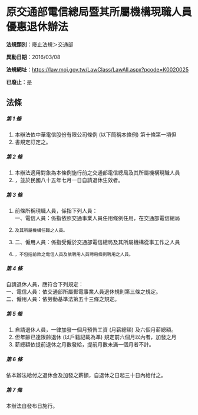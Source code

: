 # 原交通部電信總局暨其所屬機構現職人員優惠退休辦法

**法規類別**：廢止法規＞交通部

**異動日期**：2016/03/08  

**法規網址**：https://law.moj.gov.tw/LawClass/LawAll.aspx?pcode=K0020025

**已廢止**：是



## 法條
##### 第 1 條
1. 本辦法依中華電信股份有限公司條例 (以下簡稱本條例) 第十條第一項但
1. 書規定訂定之。

##### 第 2 條
1. 本辦法適用對象為本條例施行前之交通部電信總局及其所屬機構現職人員
1. ，並於民國八十五年七月一日自請退休生效者。

##### 第 3 條
1. 前條所稱現職人員，係指下列人員：  
一、電信人員：係指依照交通事業人員任用條例任用，在交通部電信總局
1.     及其所屬機構任職之人員。
1. 二、僱用人員：係指受僱於交通部電信總局及其所屬機構從事工作之人員
1.     ，不包括前款之電信人員及依聘用人員聘用條例聘用之人員。

##### 第 4 條
自請退休人員，應符合下列規定：  
一、電信人員：依交通部所屬郵電事業人員退休規則第三條之規定。  
二、僱用人員：依勞動基準法第五十三條之規定。

##### 第 5 條
1. 自請退休人員，一律加發一個月預告工資 (月薪總額) 及六個月薪總額。
1. 但年齡已達限齡退休 (以戶籍記載為準) 規定前六個月以內者，加發之月
1. 薪總額依提前退休之月數發給，提前月數未滿一個月者不計。

##### 第 6 條
依本辦法給付之退休金及加發之薪額，自退休之日起三十日內給付之。

##### 第 7 條
本辦法自發布日施行。


